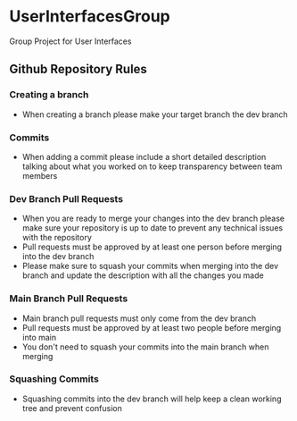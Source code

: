# UserInterfacesGroup
Group Project for User Interfaces


## Github Repository Rules
### Creating a branch
- When creating a branch please make your target branch the dev branch
### Commits
- When adding a commit please include a short detailed description talking about what you worked on to keep transparency between team members
### Dev Branch Pull Requests
- When you are ready to merge your changes into the dev branch please make sure your repository is up to date to prevent any technical issues with the repository
- Pull requests must be approved by at least one person before merging into the dev branch
- Please make sure to squash your commits when merging into the dev branch and update the description with all the changes you made
### Main Branch Pull Requests
- Main branch pull requests must only come from the dev branch
- Pull requests must be approved by at least two people before merging into main
- You don't need to squash your commits into the main branch when merging
### Squashing Commits
- Squashing commits into the dev branch will help keep a clean working tree and prevent confusion
